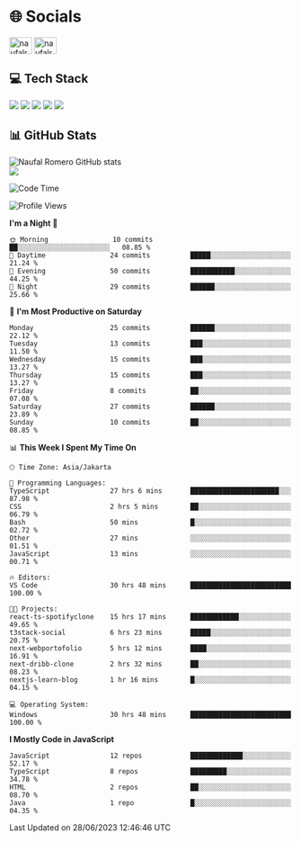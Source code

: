 <h1 align="">🌐 Socials</h1>
<p align="left">
<a href="https://linkedin.com/in/naufal-romero-putra-pratama-9ab816177/" target="blank"><img align="center" src="https://raw.githubusercontent.com/rahuldkjain/github-profile-readme-generator/master/src/images/icons/Social/linked-in-alt.svg" alt="naufalromero" height="30" width="40" /></a>
<a href="https://instagram.com/naufalromero" target="blank"><img align="center" src="https://raw.githubusercontent.com/rahuldkjain/github-profile-readme-generator/master/src/images/icons/Social/instagram.svg" alt="naufalromero" height="30" width="40" /></a>
</p>


<h2 align="">💻 Tech Stack</h2>
<div align="">
 <img src="https://img.shields.io/badge/typescript-%23007ACC.svg?style=for-the-badge&logo=typescript&logoColor=white"/>
 <img src="https://img.shields.io/badge/javascript-%23323330.svg?style=for-the-badge&logo=javascript&logoColor=%23F7DF1E"/>
 <img src="https://img.shields.io/badge/react-%2320232a.svg?style=for-the-badge&logo=react&logoColor=%2361DAFB"/>
 <img src="https://img.shields.io/badge/tailwindcss-%2338B2AC.svg?style=for-the-badge&logo=tailwind-css&logoColor=white"/>
 <img src="https://img.shields.io/badge/java-%23ED8B00.svg?style=for-the-badge&logo=openjdk&logoColor=white"/>
</div>


<h2 align="">📊 GitHub Stats</h2>

![Naufal Romero GitHub stats](https://github-readme-stats-xi-nine-74.vercel.app/api?username=romves&show_icons=true&theme=tokyonight&include_all_commits=true&count_private=true)<br/>
![](https://github-readme-stats-xi-nine-74.vercel.app/api/top-langs/?username=romves&theme=tokyonight&hide_border=false&include_all_commits=true&count_private=true&layout=compact)

<!--START_SECTION:waka-->
![Code Time](http://img.shields.io/badge/Code%20Time-102%20hrs%2016%20mins-blue)

![Profile Views](http://img.shields.io/badge/Profile%20Views-13-blue)

**I'm a Night 🦉** 

```text
🌞 Morning                10 commits          ██░░░░░░░░░░░░░░░░░░░░░░░   08.85 % 
🌆 Daytime                24 commits          █████░░░░░░░░░░░░░░░░░░░░   21.24 % 
🌃 Evening                50 commits          ███████████░░░░░░░░░░░░░░   44.25 % 
🌙 Night                  29 commits          ██████░░░░░░░░░░░░░░░░░░░   25.66 % 
```
📅 **I'm Most Productive on Saturday** 

```text
Monday                   25 commits          ██████░░░░░░░░░░░░░░░░░░░   22.12 % 
Tuesday                  13 commits          ███░░░░░░░░░░░░░░░░░░░░░░   11.50 % 
Wednesday                15 commits          ███░░░░░░░░░░░░░░░░░░░░░░   13.27 % 
Thursday                 15 commits          ███░░░░░░░░░░░░░░░░░░░░░░   13.27 % 
Friday                   8 commits           ██░░░░░░░░░░░░░░░░░░░░░░░   07.08 % 
Saturday                 27 commits          ██████░░░░░░░░░░░░░░░░░░░   23.89 % 
Sunday                   10 commits          ██░░░░░░░░░░░░░░░░░░░░░░░   08.85 % 
```


📊 **This Week I Spent My Time On** 

```text
🕑︎ Time Zone: Asia/Jakarta

💬 Programming Languages: 
TypeScript               27 hrs 6 mins       ██████████████████████░░░   87.98 % 
CSS                      2 hrs 5 mins        ██░░░░░░░░░░░░░░░░░░░░░░░   06.79 % 
Bash                     50 mins             █░░░░░░░░░░░░░░░░░░░░░░░░   02.72 % 
Other                    27 mins             ░░░░░░░░░░░░░░░░░░░░░░░░░   01.51 % 
JavaScript               13 mins             ░░░░░░░░░░░░░░░░░░░░░░░░░   00.71 % 

🔥 Editors: 
VS Code                  30 hrs 48 mins      █████████████████████████   100.00 % 

🐱‍💻 Projects: 
react-ts-spotifyclone    15 hrs 17 mins      ████████████░░░░░░░░░░░░░   49.65 % 
t3stack-social           6 hrs 23 mins       █████░░░░░░░░░░░░░░░░░░░░   20.75 % 
next-webportofolio       5 hrs 12 mins       ████░░░░░░░░░░░░░░░░░░░░░   16.91 % 
next-dribb-clone         2 hrs 32 mins       ██░░░░░░░░░░░░░░░░░░░░░░░   08.23 % 
nextjs-learn-blog        1 hr 16 mins        █░░░░░░░░░░░░░░░░░░░░░░░░   04.15 % 

💻 Operating System: 
Windows                  30 hrs 48 mins      █████████████████████████   100.00 % 
```

**I Mostly Code in JavaScript** 

```text
JavaScript               12 repos            █████████████░░░░░░░░░░░░   52.17 % 
TypeScript               8 repos             █████████░░░░░░░░░░░░░░░░   34.78 % 
HTML                     2 repos             ██░░░░░░░░░░░░░░░░░░░░░░░   08.70 % 
Java                     1 repo              █░░░░░░░░░░░░░░░░░░░░░░░░   04.35 % 
```




 Last Updated on 28/06/2023 12:46:46 UTC
<!--END_SECTION:waka-->
